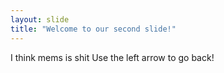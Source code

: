 ```yaml
---
layout: slide
title: "Welcome to our second slide!"
---
```

I think mems is shit
Use the left arrow to go back!
